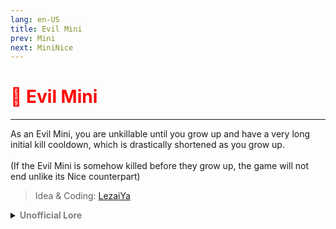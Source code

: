 ```yaml
---
lang: en-US
title: Evil Mini
prev: Mini
next: MiniNice
---
```


# <font color=red>🐁 <b>Evil Mini</b></font> <Badge text="Basic" type="tip" vertical="middle"/>
---

As an Evil Mini, you are unkillable until you grow up and have a very long initial kill cooldown, which is drastically shortened as you grow up.<br><br>
(If the Evil Mini is somehow killed before they grow up, the game will not end unlike its Nice counterpart)

> Idea & Coding: [LezaiYa](#)

<details>
<summary><b><font color=gray>Unofficial Lore</font></b></summary>

Placeholder: This role is a ROLE OH EM GOSH
> Submitted by: Member
</details>